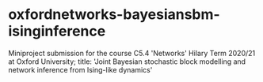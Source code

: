 # oxfordnetworks-bayesiansbm-isinginference
Miniproject submission for the course C5.4 'Networks' Hilary Term 2020/21 at Oxford University; title: 'Joint Bayesian stochastic block modelling and network inference from Ising-like dynamics'
